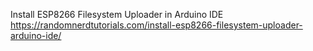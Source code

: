 Install ESP8266 Filesystem Uploader in Arduino IDE
https://randomnerdtutorials.com/install-esp8266-filesystem-uploader-arduino-ide/
